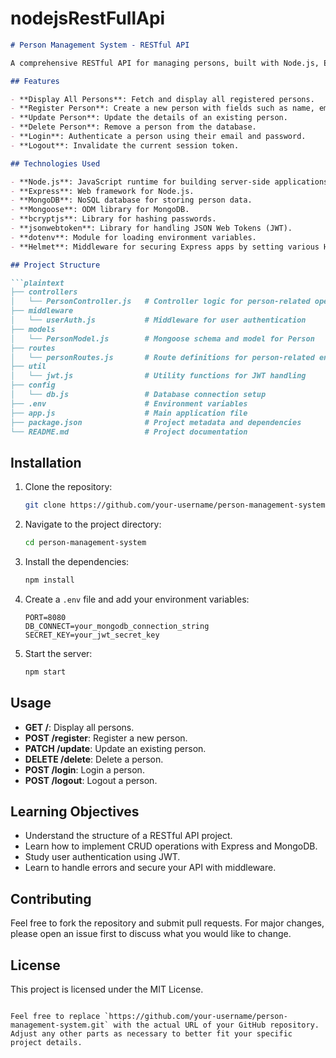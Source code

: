 ﻿# nodejsRestFullApi
 
```markdown
# Person Management System - RESTful API

A comprehensive RESTful API for managing persons, built with Node.js, Express, and MongoDB. This project is designed for those who want to study and understand the structure and implementation of a RESTful API.

## Features

- **Display All Persons**: Fetch and display all registered persons.
- **Register Person**: Create a new person with fields such as name, email, address, and password.
- **Update Person**: Update the details of an existing person.
- **Delete Person**: Remove a person from the database.
- **Login**: Authenticate a person using their email and password.
- **Logout**: Invalidate the current session token.

## Technologies Used

- **Node.js**: JavaScript runtime for building server-side applications.
- **Express**: Web framework for Node.js.
- **MongoDB**: NoSQL database for storing person data.
- **Mongoose**: ODM library for MongoDB.
- **bcryptjs**: Library for hashing passwords.
- **jsonwebtoken**: Library for handling JSON Web Tokens (JWT).
- **dotenv**: Module for loading environment variables.
- **Helmet**: Middleware for securing Express apps by setting various HTTP headers.

## Project Structure

```plaintext
├── controllers
│   └── PersonController.js   # Controller logic for person-related operations
├── middleware
│   └── userAuth.js           # Middleware for user authentication
├── models
│   └── PersonModel.js        # Mongoose schema and model for Person
├── routes
│   └── personRoutes.js       # Route definitions for person-related endpoints
├── util
│   └── jwt.js                # Utility functions for JWT handling
├── config
│   └── db.js                 # Database connection setup
├── .env                      # Environment variables
├── app.js                    # Main application file
├── package.json              # Project metadata and dependencies
└── README.md                 # Project documentation
```

## Installation

1. Clone the repository:
   ```bash
   git clone https://github.com/your-username/person-management-system.git
   ```

2. Navigate to the project directory:
   ```bash
   cd person-management-system
   ```

3. Install the dependencies:
   ```bash
   npm install
   ```

4. Create a `.env` file and add your environment variables:
   ```
   PORT=8080
   DB_CONNECT=your_mongodb_connection_string
   SECRET_KEY=your_jwt_secret_key
   ```

5. Start the server:
   ```bash
   npm start
   ```

## Usage

- **GET /**: Display all persons.
- **POST /register**: Register a new person.
- **PATCH /update**: Update an existing person.
- **DELETE /delete**: Delete a person.
- **POST /login**: Login a person.
- **POST /logout**: Logout a person.

## Learning Objectives

- Understand the structure of a RESTful API project.
- Learn how to implement CRUD operations with Express and MongoDB.
- Study user authentication using JWT.
- Learn to handle errors and secure your API with middleware.

## Contributing

Feel free to fork the repository and submit pull requests. For major changes, please open an issue first to discuss what you would like to change.

## License

This project is licensed under the MIT License.
```

Feel free to replace `https://github.com/your-username/person-management-system.git` with the actual URL of your GitHub repository. Adjust any other parts as necessary to better fit your specific project details.
